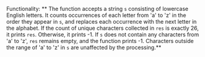 Functionality: ** The function accepts a string `s` consisting of lowercase English letters. It counts occurrences of each letter from 'a' to 'z' in the order they appear in `s`, and replaces each occurrence with the next letter in the alphabet. If the count of unique characters collected in `res` is exactly 26, it prints `res`. Otherwise, it prints -1. If `s` does not contain any characters from 'a' to 'z', `res` remains empty, and the function prints -1. Characters outside the range of 'a' to 'z' in `s` are unaffected by the processing.**